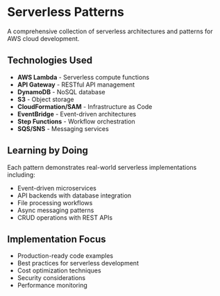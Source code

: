 # Serverless Patterns

A comprehensive collection of serverless architectures and patterns for AWS cloud development.

## Technologies Used

- **AWS Lambda** - Serverless compute functions
- **API Gateway** - RESTful API management
- **DynamoDB** - NoSQL database
- **S3** - Object storage
- **CloudFormation/SAM** - Infrastructure as Code
- **EventBridge** - Event-driven architectures
- **Step Functions** - Workflow orchestration
- **SQS/SNS** - Messaging services

## Learning by Doing

Each pattern demonstrates real-world serverless implementations including:
- Event-driven microservices
- API backends with database integration
- File processing workflows
- Async messaging patterns
- CRUD operations with REST APIs

## Implementation Focus

- Production-ready code examples
- Best practices for serverless development
- Cost optimization techniques
- Security considerations
- Performance monitoring